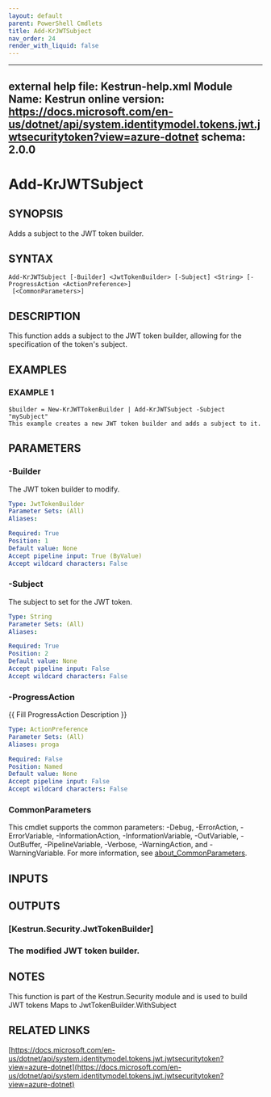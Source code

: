 ```yaml
---
layout: default
parent: PowerShell Cmdlets
title: Add-KrJWTSubject
nav_order: 24
render_with_liquid: false
---
```

---
external help file: Kestrun-help.xml
Module Name: Kestrun
online version: https://docs.microsoft.com/en-us/dotnet/api/system.identitymodel.tokens.jwt.jwtsecuritytoken?view=azure-dotnet
schema: 2.0.0
---

# Add-KrJWTSubject

## SYNOPSIS
Adds a subject to the JWT token builder.

## SYNTAX

```
Add-KrJWTSubject [-Builder] <JwtTokenBuilder> [-Subject] <String> [-ProgressAction <ActionPreference>]
 [<CommonParameters>]
```

## DESCRIPTION
This function adds a subject to the JWT token builder, allowing for the specification of the token's subject.

## EXAMPLES

### EXAMPLE 1
```
$builder = New-KrJWTTokenBuilder | Add-KrJWTSubject -Subject "mySubject"
This example creates a new JWT token builder and adds a subject to it.
```

## PARAMETERS

### -Builder
The JWT token builder to modify.

```yaml
Type: JwtTokenBuilder
Parameter Sets: (All)
Aliases:

Required: True
Position: 1
Default value: None
Accept pipeline input: True (ByValue)
Accept wildcard characters: False
```

### -Subject
The subject to set for the JWT token.

```yaml
Type: String
Parameter Sets: (All)
Aliases:

Required: True
Position: 2
Default value: None
Accept pipeline input: False
Accept wildcard characters: False
```

### -ProgressAction
{{ Fill ProgressAction Description }}

```yaml
Type: ActionPreference
Parameter Sets: (All)
Aliases: proga

Required: False
Position: Named
Default value: None
Accept pipeline input: False
Accept wildcard characters: False
```

### CommonParameters
This cmdlet supports the common parameters: -Debug, -ErrorAction, -ErrorVariable, -InformationAction, -InformationVariable, -OutVariable, -OutBuffer, -PipelineVariable, -Verbose, -WarningAction, and -WarningVariable. For more information, see [about_CommonParameters](http://go.microsoft.com/fwlink/?LinkID=113216).

## INPUTS

## OUTPUTS

### [Kestrun.Security.JwtTokenBuilder]
### The modified JWT token builder.
## NOTES
This function is part of the Kestrun.Security module and is used to build JWT tokens
Maps to JwtTokenBuilder.WithSubject

## RELATED LINKS

[https://docs.microsoft.com/en-us/dotnet/api/system.identitymodel.tokens.jwt.jwtsecuritytoken?view=azure-dotnet](https://docs.microsoft.com/en-us/dotnet/api/system.identitymodel.tokens.jwt.jwtsecuritytoken?view=azure-dotnet)

